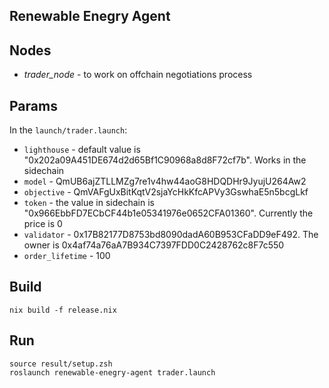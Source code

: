 Renewable Enegry Agent
-------------------------

## Nodes

* *trader_node* - to work on offchain negotiations process

## Params

In the `launch/trader.launch`:

* `lighthouse` - default value is "0x202a09A451DE674d2d65Bf1C90968a8d8F72cf7b". Works in the sidechain
* `model` - QmUB6ajZTLLMZg7re1v4hw44aoG8HDQDHr9JyujU264Aw2
* `objective` - QmVAFgUxBitKqtV2sjaYcHkKfcAPVy3GswhaE5n5bcgLkf
* `token` - the value in sidechain is "0x966EbbFD7ECbCF44b1e05341976e0652CFA01360". Currently the price is 0
* `validator` - 0x17B82177D8753bd8090dadA60B953CFaDD9eF492. The owner is 0x4af74a76aA7B934C7397FDD0C2428762c8F7c550
* `order_lifetime` - 100

## Build

```
nix build -f release.nix
```

## Run

```
source result/setup.zsh
roslaunch renewable-enegry-agent trader.launch
```
